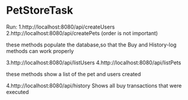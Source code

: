 # PetStoreTask

Run:
1.http://localhost:8080/api/createUsers
2.http://localhost:8080/api/createPets
(order is not important)

 these methods populate the database,so that the Buy and
 History-log methods can work properly
 
 3.http://localhost:8080/api/listUsers
 4.http://localhost:8080/api/listPets
 
 these methods show a list of the pet and users created
 
4.http://localhost:8080/api/history
Shows all buy transactions that were executed
